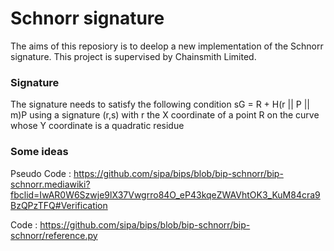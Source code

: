 # Schnorr signature 

The aims of this reposiory is to deelop a new implementation of the Schnorr signature. This project is supervised by Chainsmith Limited.

### Signature

The signature needs to satisfy the following condition sG = R + H(r || P || m)P using a signature (r,s) with r the X coordinate of a point R on the curve whose Y coordinate is a quadratic residue 



### Some ideas

Pseudo Code : https://github.com/sipa/bips/blob/bip-schnorr/bip-schnorr.mediawiki?fbclid=IwAR0W6Szwje9lX37Vwgrro84O_eP43kqeZWAVhtOK3_KuM84cra9BzQPzTFQ#Verification

Code : https://github.com/sipa/bips/blob/bip-schnorr/bip-schnorr/reference.py 
